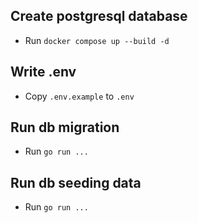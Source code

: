 ## Create postgresql database
- Run `docker compose up --build -d`
## Write .env
- Copy `.env.example` to `.env`
## Run db migration
- Run `go run ...`
## Run db seeding data
- Run `go run ...`